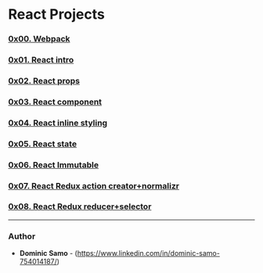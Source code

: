 # React Projects

### [0x00. Webpack](0x00-Webpack)

### [0x01. React intro](0x01-react_intro)

### [0x02. React props](0x02-react_props)

### [0x03. React component](0x03-React_component)

### [0x04. React inline styling](0x04-React_inline_styling)

### [0x05. React state](0x05-react_state)

### [0x06. React Immutable](0x06-React_Immutable)

### [0x07. React Redux action creator+normalizr](0x07-react_redux_action_creator_normalizr)

### [0x08. React Redux reducer+selector](0x08-react_redux_reducer_selector)

---

### Author
* **Dominic Samo** - (https://www.linkedin.com/in/dominic-samo-754014187/)
